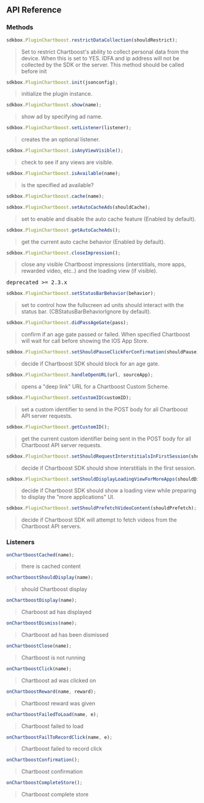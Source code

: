 ## API Reference

### Methods
```javascript
sdkbox.PluginChartboost.restrictDataCollection(shouldRestrict);
```
> Set to restrict Chartboost's ability to collect personal data from the device.
When this is set to YES. IDFA and ip address will not be collected by the SDK or the server.
This method should be called before init

```javascript
sdkbox.PluginChartboost.init(jsonconfig);
```
> initialize the plugin instance.

```javascript
sdkbox.PluginChartboost.show(name);
```
> show ad by specifying ad name.

```javascript
sdkbox.PluginChartboost.setListener(listener);
```
> creates the an optional listener.

```javascript
sdkbox.PluginChartboost.isAnyViewVisible();
```
> check to see if any views are visible.

```javascript
sdkbox.PluginChartboost.isAvailable(name);
```
> is the specified ad available?

```javascript
sdkbox.PluginChartboost.cache(name);
```

```javascript
sdkbox.PluginChartboost.setAutoCacheAds(shouldCache);
```
> set to enable and disable the auto cache feature (Enabled by default).

```javascript
sdkbox.PluginChartboost.getAutoCacheAds();
```
> get the current auto cache behavior (Enabled by default).

```javascript
sdkbox.PluginChartboost.closeImpression();
```
> close any visible Chartboost impressions (interstitials, more apps, rewarded
video, etc..) and the loading view (if visible).

<pre>
deprecated >= 2.3.x
</pre>

```javascript
sdkbox.PluginChartboost.setStatusBarBehavior(behavior);
```
> set to control how the fullscreen ad units should interact with the status bar.
(CBStatusBarBehaviorIgnore by default).

```javascript
sdkbox.PluginChartboost.didPassAgeGate(pass);
```
> confirm if an age gate passed or failed. When specified Chartboost will wait for
call before showing the IOS App Store.

```javascript
sdkbox.PluginChartboost.setShouldPauseClickForConfirmation(shouldPause);
```
> decide if Chartboost SDK should block for an age gate.

```javascript
sdkbox.PluginChartboost.handleOpenURL(url, sourceApp);
```
> opens a "deep link" URL for a Chartboost Custom Scheme.

```javascript
sdkbox.PluginChartboost.setCustomID(customID);
```
> set a custom identifier to send in the POST body for all Chartboost API server requests.

```javascript
sdkbox.PluginChartboost.getCustomID();
```
> get the current custom identifier being sent in the POST body for all Chartboost
API server requests.

```javascript
sdkbox.PluginChartboost.setShouldRequestInterstitialsInFirstSession(shouldRequest);
```
> decide if Chartboost SDK should show interstitials in the first session.

```javascript
sdkbox.PluginChartboost.setShouldDisplayLoadingViewForMoreApps(shouldDisplay);
```
> decide if Chartboost SDK should show a loading view while preparing to display
the "more applications" UI.

```javascript
sdkbox.PluginChartboost.setShouldPrefetchVideoContent(shouldPrefetch);
```
> decide if Chartboost SDK will attempt to fetch videos from the Chartboost API
servers.


### Listeners
```javascript
onChartboostCached(name);
```
> there is cached content

```javascript
onChartboostShouldDisplay(name);
```
> should Chartboost display

```javascript
onChartboostDisplay(name);
```
> Charboost ad has displayed

```javascript
onChartboostDismiss(name);
```
> Chartboost ad has been dismissed

```javascript
onChartboostClose(name);
```
> Chartboost is not running

```javascript
onChartboostClick(name);
```
> Chartboost ad was clicked on

```javascript
onChartboostReward(name, reward);
```
> Chartboost reward was given

```javascript
onChartboostFailedToLoad(name, e);
```
> Chartboost failed to load

```javascript
onChartboostFailToRecordClick(name, e);
```
> Chartboost failed to record click

```javascript
onChartboostConfirmation();
```
> Chartboost confirmation

```javascript
onChartboostCompleteStore();
```
> Chartboost complete store


